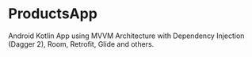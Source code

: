 # ProductsApp

Android Kotlin App using MVVM Architecture with Dependency Injection (Dagger 2), Room, Retrofit, Glide and others.
